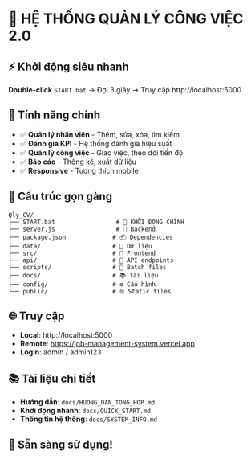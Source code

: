 # 🚀 HỆ THỐNG QUẢN LÝ CÔNG VIỆC 2.0

## ⚡ Khởi động siêu nhanh
**Double-click** `START.bat` → Đợi 3 giây → Truy cập http://localhost:5000

## 🎯 Tính năng chính
- ✅ **Quản lý nhân viên** - Thêm, sửa, xóa, tìm kiếm
- ✅ **Đánh giá KPI** - Hệ thống đánh giá hiệu suất
- ✅ **Quản lý công việc** - Giao việc, theo dõi tiến độ
- ✅ **Báo cáo** - Thống kê, xuất dữ liệu
- ✅ **Responsive** - Tương thích mobile

## 📁 Cấu trúc gọn gàng
```
Qly_CV/
├── START.bat                 # 🎯 KHỞI ĐỘNG CHÍNH
├── server.js                 # 🔧 Backend
├── package.json             # 📦 Dependencies
├── data/                    # 💾 Dữ liệu
├── src/                     # 🎨 Frontend
├── api/                     # 🔌 API endpoints
├── scripts/                 # 🔧 Batch files
├── docs/                    # 📚 Tài liệu
├── config/                  # ⚙️ Cấu hình
└── public/                  # 🌐 Static files
```

## 🌐 Truy cập
- **Local**: http://localhost:5000
- **Remote**: https://job-management-system.vercel.app
- **Login**: admin / admin123

## 📚 Tài liệu chi tiết
- **Hướng dẫn**: `docs/HUONG_DAN_TONG_HOP.md`
- **Khởi động nhanh**: `docs/QUICK_START.md`
- **Thông tin hệ thống**: `docs/SYSTEM_INFO.md`

## 🎉 Sẵn sàng sử dụng!
